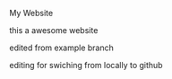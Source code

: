 My Website

this a awesome website

edited from example branch

editing for swiching from locally to github
